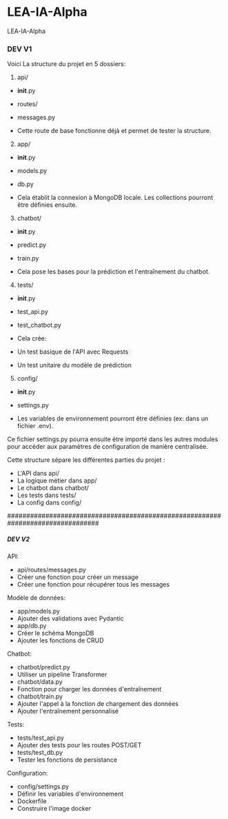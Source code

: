 # LEA-IA-Alpha
LEA-IA-Alpha

### DEV V1

Voici La structure du projet en 5 dossiers:

1. api/
- __init__.py
- routes/
- messages.py

- Cette route de base fonctionne déjà et permet de tester la structure.

2. app/
- __init__.py
- models.py
- db.py

- Cela établit la connexion à MongoDB locale. Les collections pourront être définies ensuite.

3. chatbot/
- __init__.py
- predict.py
- train.py

- Cela pose les bases pour la prédiction et l'entraînement du chatbot.

4. tests/
- __init__.py
- test_api.py
- test_chatbot.py

- Cela crée:

- Un test basique de l'API avec Requests
- Un test unitaire du modèle de prédiction

5. config/
- __init__.py
- settings.py

- Les variables de environnement pourront être définies (ex: dans un fichier .env).

Ce fichier settings.py pourra ensuite être importé dans les autres modules pour accéder aux paramètres de configuration de manière centralisée.

Cette structure sépare les différentes parties du projet :

- L'API dans api/
- La logique métier dans app/
- Le chatbot dans chatbot/
- Les tests dans tests/
- La config dans config/

################################################################################


##### DEV V2

  API:
- api/routes/messages.py
- Créer une fonction pour créer un message
- Créer une fonction pour récupérer tous les messages

Modèle de données:
- app/models.py
- Ajouter des validations avec Pydantic
- app/db.py
- Créer le schéma MongoDB
- Ajouter les fonctions de CRUD

Chatbot:
- chatbot/predict.py
- Utiliser un pipeline Transformer
- chatbot/data.py
- Fonction pour charger les données d'entraînement
- chatbot/train.py
- Ajouter l'appel à la fonction de chargement des données
- Ajouter l'entraînement personnalisé

Tests:
- tests/test_api.py
- Ajouter des tests pour les routes POST/GET
- tests/test_db.py
- Tester les fonctions de persistance

Configuration:
- config/settings.py
- Définir les variables d'environnement
- Dockerfile
- Construire l'image docker
